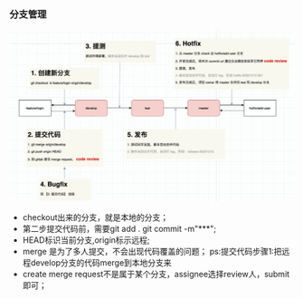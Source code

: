 ### 分支管理
![branch management](../image/branch-management.jpg)

- checkout出来的分支，就是本地的分支；
- 第二步提交代码前，需要git add . git commit -m"***";
- HEAD标识当前分支,origin标示远程;
- merge 是为了多人提交，不会出现代码覆盖的问题；
ps:提交代码步骤1:把远程develop分支的代码merge到本地分支来
- create merge request不是属于某个分支，assignee选择review人，submit即可；
